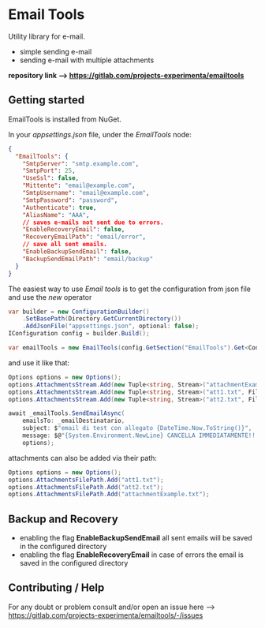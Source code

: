# Email Tools

Utility library for e-mail.
- simple sending e-mail
- sending e-mail with multiple attachments

**repository link --> https://gitlab.com/projects-experimenta/emailtools**

## Getting started

EmailTools is installed from NuGet.

In your _appsettings.json_ file, under the _EmailTools_ node:

```json
{
  "EmailTools": {
    "SmtpServer": "smtp.example.com",
    "SmtpPort": 25,
    "UseSsl": false,
    "Mittente": "email@example.com",
    "SmtpUsername": "email@example.com",
    "SmtpPassword": "password",
    "Authenticate": true,
    "AliasName": "AAA",
    // saves e-mails not sent due to errors.
    "EnableRecoveryEmail": false,
    "RecoveryEmailPath": "email/error",
    // save all sent emails.
    "EnableBackupSendEmail": false,
    "BackupSendEmailPath": "email/backup"
  }
}
```

The easiest way to use _Email tools_ is to get the configuration from json file and use the _new_ operator

```c#
var builder = new ConfigurationBuilder()
    .SetBasePath(Directory.GetCurrentDirectory())
    .AddJsonFile("appsettings.json", optional: false);
IConfiguration config = builder.Build();

var emailTools = new EmailTools(config.GetSection("EmailTools").Get<Configuration>());

```

and use it like that:

```c#
Options options = new Options();
options.AttachmentsStream.Add(new Tuple<string, Stream>("attachmentExample.txt", File.OpenRead("attachmentExample.txt")));
options.AttachmentsStream.Add(new Tuple<string, Stream>("att1.txt", File.OpenRead("att1.txt")));
options.AttachmentsStream.Add(new Tuple<string, Stream>("att2.txt", File.OpenRead("att2.txt")));

await _emailTools.SendEmailAsync(
    emailsTo: _emailDestinatario,
    subject: $"email di test con allegato {DateTime.Now.ToString()}",
    message: $@"{System.Environment.NewLine} CANCELLA IMMEDIATAMENTE!!!!!",
    options);
```
attachments can also be added via their path:

```c#
Options options = new Options();
options.AttachmentsFilePath.Add("att1.txt");
options.AttachmentsFilePath.Add("att2.txt");
options.AttachmentsFilePath.Add("attachmentExample.txt");
```

## Backup and Recovery

- enabling the flag **EnableBackupSendEmail** all sent emails will be saved in the configured directory
- enabling the flag **EnableRecoveryEmail** in case of errors the email is saved in the configured directory

## Contributing / Help

For any doubt or problem consult and/or open an issue here --> https://gitlab.com/projects-experimenta/emailtools/-/issues
